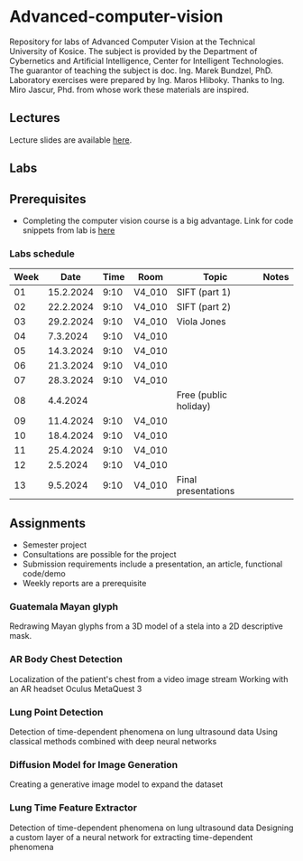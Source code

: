 # Advanced-computer-vision
Repository for labs of Advanced Computer Vision at the Technical University of Kosice. The subject is provided by the Department of Cybernetics and Artificial Intelligence, Center for Intelligent Technologies.  
The guarantor of teaching the subject is doc. Ing. Marek Bundzel, PhD.  Laboratory exercises were prepared by Ing. Maros Hliboky. Thanks to Ing. Miro Jascur, Phd. from whose work these materials are inspired.

## Lectures
Lecture slides are available [here](https://tinyurl.com/MaterialyPPV).

## Labs
## Prerequisites
- Completing the computer vision course is a big advantage. Link for code snippets from lab is [here](https://github.com/servoNoDev/Computer-vision)

### Labs schedule
| **Week** | **Date**  | **Time** | **Room** | **Topic**             | **Notes** |
|----------|-----------|----------|----------|-----------------------|-----------|
| 01       | 15.2.2024 | 9:10     | V4_010   | SIFT (part 1)         |           |
| 02       | 22.2.2024 | 9:10     | V4_010   | SIFT (part 2)         |           |
| 03       | 29.2.2024 | 9:10     | V4_010   | Viola Jones           |           |
| 04       | 7.3.2024  | 9:10     | V4_010   |                       |           |
| 05       | 14.3.2024 | 9:10     | V4_010   |                       |           |
| 06       | 21.3.2024 | 9:10     | V4_010   |                       |           |
| 07       | 28.3.2024 | 9:10     | V4_010   |                       |           |
| 08       | 4.4.2024  |          |          | Free (public holiday) |           |
| 09       | 11.4.2024 | 9:10     | V4_010   |                       |           |
| 10       | 18.4.2024 | 9:10     | V4_010   |                       |           |
| 11       | 25.4.2024 | 9:10     | V4_010   |                       |           |
| 12       | 2.5.2024  | 9:10     | V4_010   |                       |           |
| 13       | 9.5.2024  | 9:10     | V4_010   | Final presentations   |           |


## Assignments
- Semester project
- Consultations are possible for the project
- Submission requirements include a presentation, an article, functional code/demo
- Weekly reports are a prerequisite

### Guatemala Mayan glyph
Redrawing Mayan glyphs from a 3D model of a stela into a 2D descriptive mask.

### AR Body Chest Detection
Localization of the patient's chest from a video image stream
Working with an AR headset Oculus MetaQuest 3

### Lung Point Detection
Detection of time-dependent phenomena on lung ultrasound data
Using classical methods combined with deep neural networks

###  Diffusion Model for Image Generation
Creating a generative image model to expand the dataset

### Lung Time Feature Extractor
Detection of time-dependent phenomena on lung ultrasound data
Designing a custom layer of a neural network for extracting time-dependent phenomena



[//]: # (## Part 1: SIFT - Scale-Invariant Feature Transform)

[//]: # ()
[//]: # (### Week 1)

[//]: # (- Semester project topic introduction)

[//]: # (- Introduction to SIFT.)

[//]: # ()
[//]: # (### Week 2)

[//]: # (- SIFT full implementation )

[//]: # ()
[//]: # (## Part 2: Viola-Jones detector)

[//]: # (### Week 3)

[//]: # (- Viola-Jones fill implementation)

[//]: # ()
[//]: # (## Part 3: CV and deep learning principles)

[//]: # ()
[//]: # (### Week 4)

[//]: # (- PyTorch introduction)

[//]: # (- DataLoader explanation)

[//]: # (- Image classification)

[//]: # (- Basic CNN explain )

[//]: # (- Metrics)

[//]: # (- W&B)

[//]: # ()
[//]: # (### Week 5)

[//]: # (- NN reguralization)

[//]: # ()
[//]: # (### Week 6)

[//]: # (- Free :&#41;)

[//]: # ()
[//]: # (### Week 7)

[//]: # (- Segmentation)

[//]: # ()
[//]: # (### Week 8)

[//]: # (- Data preprocessing)

[//]: # (- Data augumentation)

[//]: # ()
[//]: # (### Week 9)

[//]: # (- Build your own block)

[//]: # (- Transfer learning)

[//]: # (- Monai)

[//]: # ()
[//]: # (### Week 10)

[//]: # (- GAN)

[//]: # ()
[//]: # (### Week 11)

[//]: # (- CPU vs. GPU.)

[//]: # (- Parallelism )

[//]: # ()
[//]: # (## Part 4: Pointcloud)

[//]: # (### Week 12)

[//]: # (- Introduction to pointcloud)

[//]: # ()
[//]: # (### Week 13)

[//]: # (- Defense of semester projects for the KKUI committee )